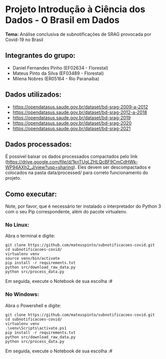 # Projeto Introdução à Ciência dos Dados - O Brasil em Dados

**Tema:** Análise conclusiva de subnotificações de SRAG provocada por Covid-19 no Brasil

## Integrantes do grupo:

- Daniel Fernandes Pinho (EF02634 - Florestal)
- Mateus Pinto da Silva (EF03489 - Florestal)
- Milena Nobres (ER05164 - Rio Paranaíba)

## Dados utilizados:

- https://opendatasus.saude.gov.br/dataset/bd-srag-2009-a-2012
- https://opendatasus.saude.gov.br/dataset/bd-srag-2012-a-2018
- https://opendatasus.saude.gov.br/dataset/bd-srag-2019
- https://opendatasus.saude.gov.br/dataset/bd-srag-2020
- https://opendatasus.saude.gov.br/dataset/bd-srag-2021

## Dados processados:

É possível baixar os dados processados compactados pelo link (https://drive.google.com/file/d/1knTUgLZHLQcBF9CmCdHWk-WP94AXh2_J/view?usp=sharing). Eles devem ser descompactados e colocados na pasta data/processed/ para correto funcionamento do projeto.

## Como executar:

Note, por favor, que é necessário ter instalado o interpretador do Python 3 com o seu Pip correspondente, além do pacote virtualenv.

### No Linux:

Abra o terminal e digite:

    git clone https://github.com/mateuspinto/subnotificacoes-covid.git
    cd subnotificacoes-covid/
    virtualenv venv
    source venv/bin/activate
    pip install -r requirements.txt
    python src/download_raw_data.py
    python src/process_data.py

Em seguida, execute o Notebook de sua escolha :#

### No Windows:

Abra o Powershell e digite:

    git clone https://github.com/mateuspinto/subnotificacoes-covid.git
    cd subnotificacoes-covid/
    virtualenv venv
    .\venv\Scripts\activate.ps1
    pip install -r requirements.txt
    python src/download_raw_data.py
    python src/process_data.py

Em seguida, execute o Notebook de sua escolha :#
